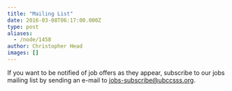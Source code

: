 ```yaml
---
title: "Mailing List"
date: 2016-03-08T06:17:00.000Z
type: post
aliases:
  - /node/1458
author: Christopher Head
images: []
---
```


If you want to be notified of job offers as they appear, subscribe to our jobs mailing list by sending an e-mail to <jobs-subscribe@ubccsss.org>.
